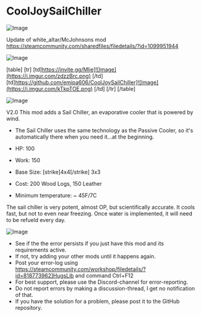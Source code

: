 # CoolJoySailChiller

![Image](https://i.imgur.com/WAEzk68.png)

Update of white_altar/McJohnsons mod
https://steamcommunity.com/sharedfiles/filedetails/?id=1099951944

![Image](https://i.imgur.com/7Gzt3Rg.png)


[table]
    [tr]
        [td]https://invite.gg/Mlie]![Image](https://i.imgur.com/zdzzBrc.png)
[/td]
        [td]https://github.com/emipa606/CoolJoySailChiller]![Image](https://i.imgur.com/kTkpTOE.png)
[/td]
    [/tr]
[/table]
	
![Image](https://i.imgur.com/NOW7jU1.png)

V2.0
    This mod adds a Sail Chiller, an evaporative cooler that is powered by wind.
		
- The Sail Chiller uses the same technology as the Passive Cooler, so it's automatically there when you need it...at the beginning.

- HP: 100
- Work: 150
- Base Size: [strike]4x4[/strike] 3x3
- Cost: 200 Wood Logs, 150 Leather
- Minimum temperature: ~ 45F/7C

The sail chiller is very potent, almost OP, but scientifically accurate.  It cools fast, but not to even near freezing.  Once water is implemented, it will need to be refueld every day.

![Image](https://i.imgur.com/Rs6T6cr.png)



-  See if the the error persists if you just have this mod and its requirements active.
-  If not, try adding your other mods until it happens again.
-  Post your error-log using https://steamcommunity.com/workshop/filedetails/?id=818773962]HugsLib and command Ctrl+F12
-  For best support, please use the Discord-channel for error-reporting.
-  Do not report errors by making a discussion-thread, I get no notification of that.
-  If you have the solution for a problem, please post it to the GitHub repository.



